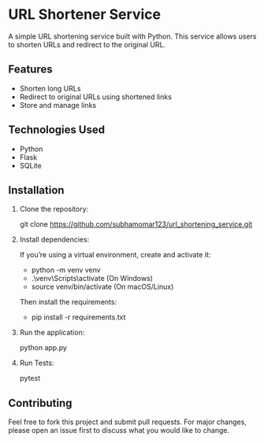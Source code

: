 # URL Shortener Service

A simple URL shortening service built with Python. This service allows users to shorten URLs and redirect to the original URL.

## Features
- Shorten long URLs
- Redirect to original URLs using shortened links
- Store and manage links

## Technologies Used
- Python
- Flask
- SQLite

## Installation

1. Clone the repository:

   git clone https://github.com/subhamomar123/url_shortening_service.git

2. Install dependencies:

   If you’re using a virtual environment, create and activate it:

    - python -m venv venv
    - .\venv\Scripts\activate   (On Windows)
    - source venv/bin/activate   (On macOS/Linux)

   Then install the requirements:

    - pip install -r requirements.txt
 
3. Run the application:

   python app.py

4. Run Tests:

   pytest

## Contributing

Feel free to fork this project and submit pull requests. For major changes, please open an issue first to discuss what you would like to change.

